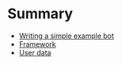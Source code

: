 # Summary

- [Writing a simple example bot](writing-an-example-bot.md)
- [Framework](framework.md)
- [User data](user-data.md)
